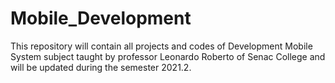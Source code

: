 # Mobile_Development
This repository will contain all projects and codes of Development Mobile System subject taught by professor Leonardo Roberto of Senac College and will be updated during the semester 2021.2.
